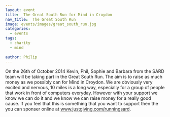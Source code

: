 ```yaml
---
layout: event
title:  The Great South Run for Mind in Croydon
nav_title:  The Great South Run
image: events/images/great_south_run.jpg
categories:
  - events
tags:
  - charity
  - mind
  
author: Philip
---
```


On the 26th of October 2014 Kevin, Phil, Sophie and Barbara from the SARD team will be taking part in the Great South Run. The aim is to raise as much money as we possibly can for Mind in Croydon. We are obviously very excited and nervous, 10 miles is a long way, especially for a group of people that work in front of computers everyday. However with your support we know we can do it and we know we can raise money for a really good cause. If you feel that this is something that you want to support then the you can sponser online at www.justgiving.com/runningsard. 